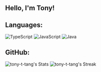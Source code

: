 ## Hello, I'm Tony!

## Languages:
  ![TypeScript](https://img.shields.io/badge/typescript-%23007ACC.svg?style=for-the-badge&logo=typescript&logoColor=white) ![JavaScript](https://img.shields.io/badge/javascript-%23323330.svg?style=for-the-badge&logo=javascript&logoColor=%23F7DF1E) ![Java](https://img.shields.io/badge/java-%23ED8B00.svg?style=for-the-badge&logo=java&logoColor=white)

## GitHub:
  ![tony-t-tang's Stats](https://github-readme-stats.vercel.app/api?username=tony-t-tang&theme=gotham&show_icons=true&hide_border=true&count_private=true) ![tony-t-tang's Streak](https://github-readme-streak-stats.herokuapp.com/?user=tony-t-tang&theme=gotham&hide_border=true)
